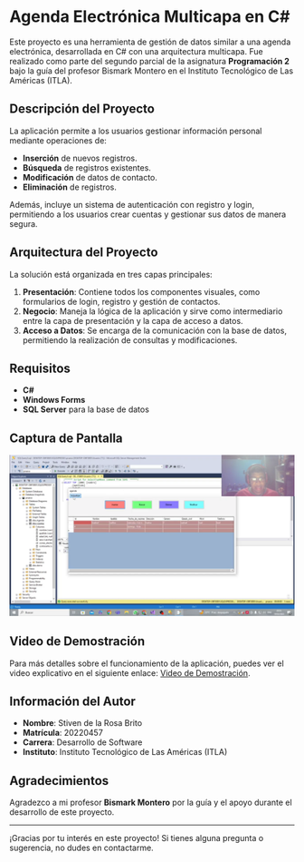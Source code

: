 # Agenda Electrónica Multicapa en C#

Este proyecto es una herramienta de gestión de datos similar a una agenda electrónica, desarrollada en C# con una arquitectura multicapa. Fue realizado como parte del segundo parcial de la asignatura **Programación 2** bajo la guía del profesor Bismark Montero en el Instituto Tecnológico de Las Américas (ITLA).

## Descripción del Proyecto

La aplicación permite a los usuarios gestionar información personal mediante operaciones de:

- **Inserción** de nuevos registros.
- **Búsqueda** de registros existentes.
- **Modificación** de datos de contacto.
- **Eliminación** de registros.

Además, incluye un sistema de autenticación con registro y login, permitiendo a los usuarios crear cuentas y gestionar sus datos de manera segura.

## Arquitectura del Proyecto

La solución está organizada en tres capas principales:

1. **Presentación**: Contiene todos los componentes visuales, como formularios de login, registro y gestión de contactos.
2. **Negocio**: Maneja la lógica de la aplicación y sirve como intermediario entre la capa de presentación y la capa de acceso a datos.
3. **Acceso a Datos**: Se encarga de la comunicación con la base de datos, permitiendo la realización de consultas y modificaciones.

## Requisitos

- **C#**
- **Windows Forms**
- **SQL Server** para la base de datos

## Captura de Pantalla

![Captura de Pantalla](https://github.com/codestiven/AgendaElectronica-CSharp-Multicapa/blob/master/Captura%20de%20pantalla.png)

## Video de Demostración

Para más detalles sobre el funcionamiento de la aplicación, puedes ver el video explicativo en el siguiente enlace: [Video de Demostración](https://www.youtube.com/watch?v=CSrjA1lC4hw).

## Información del Autor

- **Nombre**: Stiven de la Rosa Brito
- **Matrícula**: 20220457
- **Carrera**: Desarrollo de Software
- **Instituto**: Instituto Tecnológico de Las Américas (ITLA)

## Agradecimientos

Agradezco a mi profesor **Bismark Montero** por la guía y el apoyo durante el desarrollo de este proyecto.

---

¡Gracias por tu interés en este proyecto! Si tienes alguna pregunta o sugerencia, no dudes en contactarme.
